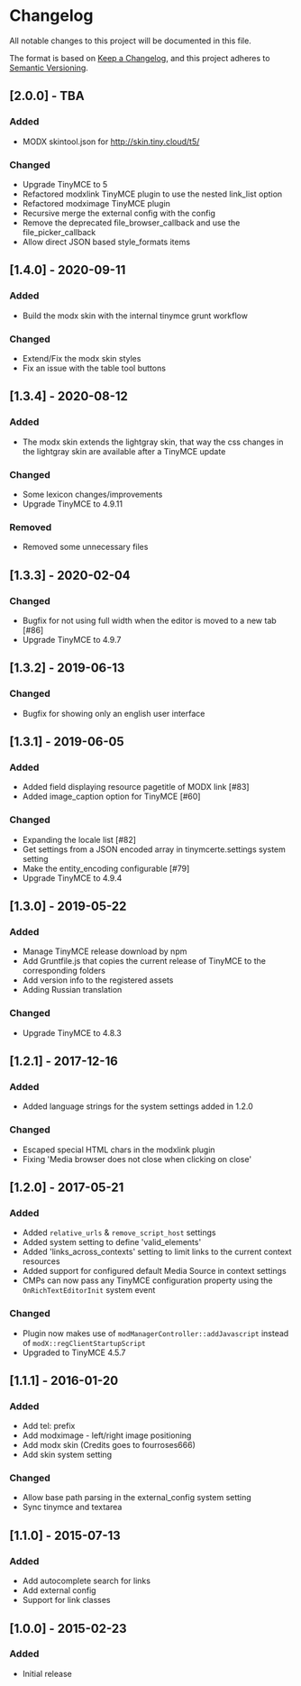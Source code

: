 # Changelog
All notable changes to this project will be documented in this file.

The format is based on [Keep a Changelog](https://keepachangelog.com/en/1.0.0/),
and this project adheres to [Semantic Versioning](https://semver.org/spec/v2.0.0.html).

## [2.0.0] - TBA
### Added
- MODX skintool.json for http://skin.tiny.cloud/t5/
### Changed
- Upgrade TinyMCE to 5
- Refactored modxlink TinyMCE plugin to use the nested link_list option
- Refactored modximage TinyMCE plugin
- Recursive merge the external config with the config
- Remove the deprecated file_browser_callback and use the file_picker_callback 
- Allow direct JSON based style_formats items

## [1.4.0] - 2020-09-11
### Added
- Build the modx skin with the internal tinymce grunt workflow
### Changed
- Extend/Fix the modx skin styles
- Fix an issue with the table tool buttons

## [1.3.4] - 2020-08-12
### Added
- The modx skin extends the lightgray skin, that way the css changes in the lightgray skin are available after a TinyMCE update
### Changed
- Some lexicon changes/improvements
- Upgrade TinyMCE to 4.9.11
### Removed
- Removed some unnecessary files

## [1.3.3] - 2020-02-04
### Changed
- Bugfix for not using full width when the editor is moved to a new tab [#86]
- Upgrade TinyMCE to 4.9.7

## [1.3.2] - 2019-06-13
### Changed
- Bugfix for showing only an english user interface

## [1.3.1] - 2019-06-05
### Added
- Added field displaying resource pagetitle of MODX link [#83]
- Added image_caption option for TinyMCE [#60]
### Changed
- Expanding the locale list [#82]
- Get settings from a JSON encoded array in tinymcerte.settings system setting
- Make the entity_encoding configurable [#79]
- Upgrade TinyMCE to 4.9.4

## [1.3.0] - 2019-05-22
### Added
- Manage TinyMCE release download by npm
- Add Gruntfile.js that copies the current release of TinyMCE to the corresponding folders
- Add version info to the registered assets
- Adding Russian translation
### Changed
- Upgrade TinyMCE to 4.8.3

## [1.2.1] - 2017-12-16
### Added
- Added language strings for the system settings added in 1.2.0
### Changed
- Escaped special HTML chars in the modxlink plugin
- Fixing 'Media browser does not close when clicking on close'

## [1.2.0] - 2017-05-21
### Added
- Added `relative_urls` & `remove_script_host` settings
- Added system setting to define 'valid_elements'
- Added 'links_across_contexts' setting to limit links to the current context resources
- Added support for configured default Media Source in context settings
- CMPs can now pass any TinyMCE configuration property using the `OnRichTextEditorInit` system event
### Changed
- Plugin now makes use of `modManagerController::addJavascript` instead of `modX::regClientStartupScript`
- Upgraded to TinyMCE 4.5.7

## [1.1.1] - 2016-01-20
### Added
- Add tel: prefix
- Add modximage - left/right image positioning
- Add modx skin (Credits goes to fourroses666)
- Add skin system setting
### Changed
- Allow base path parsing in the external_config system setting
- Sync tinymce and textarea

## [1.1.0] - 2015-07-13
### Added
- Add autocomplete search for links
- Add external config
- Support for link classes

## [1.0.0] - 2015-02-23
### Added
- Initial release
